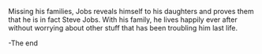 Missing his families, Jobs reveals himself to his daughters and proves them that 
he is in fact Steve Jobs.
With his family, he lives happily ever after without worrying about other stuff that has been troubling him last life. 	

-The end 